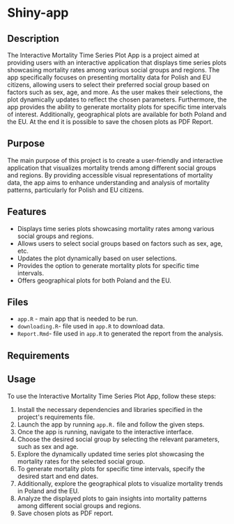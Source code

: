 # Shiny-app
## Description
The Interactive Mortality Time Series Plot App is a project aimed at providing users with an interactive application that displays time series plots showcasing mortality rates among various social groups and regions. The app specifically focuses on presenting mortality data for Polish and EU citizens, allowing users to select their preferred social group based on factors such as sex, age, and more. As the user makes their selections, the plot dynamically updates to reflect the chosen parameters. Furthermore, the app provides the ability to generate mortality plots for specific time intervals of interest. Additionally, geographical plots are available for both Poland and the EU.
At the end it is possible to save the chosen plots as PDF Report.

## Purpose
The main purpose of this project is to create a user-friendly and interactive application that visualizes mortality trends among different social groups and regions. By providing accessible visual representations of mortality data, the app aims to enhance understanding and analysis of mortality patterns, particularly for Polish and EU citizens.

## Features
- Displays time series plots showcasing mortality rates among various social groups and regions.
- Allows users to select social groups based on factors such as sex, age, etc.
- Updates the plot dynamically based on user selections.
- Provides the option to generate mortality plots for specific time intervals.
- Offers geographical plots for both Poland and the EU.

## Files
- `app.R` - main app that is needed to be run.
- `downloading.R`- file used in `app.R` to download data.
- `Report.Rmd`- file used in `app.R` to generated the report from the analysis.

## Requirements 



## Usage
To use the Interactive Mortality Time Series Plot App, follow these steps:

1. Install the necessary dependencies and libraries specified in the project's requirements file.
2. Launch the app by running `app.R.` file and follow the given steps.
3. Once the app is running, navigate to the interactive interface.
4. Choose the desired social group by selecting the relevant parameters, such as sex and age.
5. Explore the dynamically updated time series plot showcasing the mortality rates for the selected social group.
6. To generate mortality plots for specific time intervals, specify the desired start and end dates.
7. Additionally, explore the geographical plots to visualize mortality trends in Poland and the EU.
8. Analyze the displayed plots to gain insights into mortality patterns among different social groups and regions.
9. Save chosen plots as PDF report.



